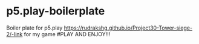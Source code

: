 # p5.play-boilerplate
Boiler plate for p5.play
https://rudrakshg.github.io/Project30-Tower-siege-2/-link for my game
#PLAY AND ENJOY!!!
